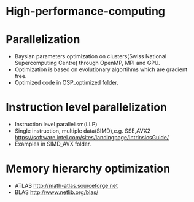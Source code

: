 # High-performance-computing
# Parallelization  
* Baysian parameters optimization on clusters(Swiss National Supercomputing Centre) through OpenMP, MPI and GPU. 
* Optimization is based on evolutionary algortihms which are gradient free.  
* Optimized code in OSP_optimized folder.  

# Instruction level parallelization    
* Instruction level parallelism(LLP)  
* Single instruction, multiple data(SIMD),e.g. SSE,AVX2  
https://software.intel.com/sites/landingpage/IntrinsicsGuide/  
* Examples in SIMD_AVX folder.  
# Memory hierarchy optimization  
* ATLAS http://math-atlas.sourceforge.net  
* BLAS http://www.netlib.org/blas/  
